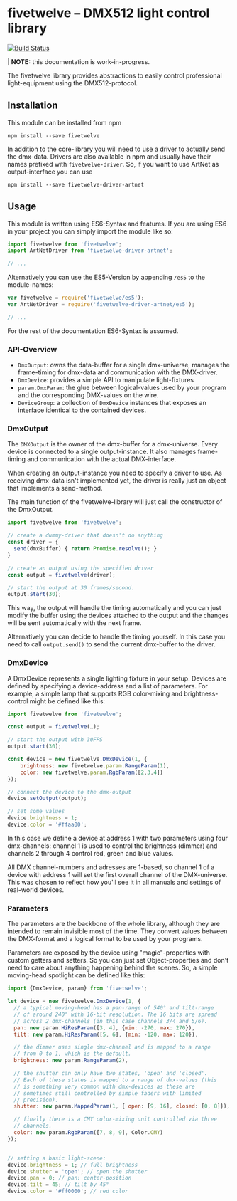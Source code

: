 # fivetwelve – DMX512 light control library

[![Build Status](https://travis-ci.org/beyondscreen/fivetwelve.svg?branch=master)](https://travis-ci.org/beyondscreen/fivetwelve)

| **NOTE:** this documentation is work-in-progress.

The fivetwelve library provides abstractions to easily control professional light-equipment using the DMX512-protocol.


## Installation

This module can be installed from npm

    npm install --save fivetwelve

In addition to the core-library you will need to use a driver to actually send the dmx-data. Drivers are also available in npm and usually have their names prefixed with `fivetwelve-driver`. So, if you want to use ArtNet as output-interface you can use

    npm install --save fivetwelve-driver-artnet


## Usage

This module is written using ES6-Syntax and features. If you are using ES6 in your project you can simply import the module like so:

```javascript
import fivetwelve from 'fivetwelve';
import ArtNetDriver from 'fivetwelve-driver-artnet';

// ...
```

Alternatively you can use the ES5-Version by appending `/es5` to the module-names:

```javascript
var fivetwelve = require('fivetwelve/es5');
var ArtNetDriver = require('fivetwelve-driver-artnet/es5');

// ...
```

For the rest of the documentation ES6-Syntax is assumed.


### API-Overview

 * `DmxOutput`: owns the data-buffer for a single dmx-universe, manages the frame-timing for dmx-data and communication with the DMX-driver.
 * `DmxDevice`: provides a simple API to manipulate light-fixtures
 * `param.DmxParam`: the glue between logical-values used by your
     program and the corresponding DMX-values on the wire.
 * `DeviceGroup`: a collection of `DmxDevice` instances that exposes
     an interface identical to the contained devices.


### DmxOutput

The `DMXOutput` is the owner of the dmx-buffer for a dmx-universe. Every device is connected to a single output-instance. It also manages frame-timing and communication with the actual DMX-interface.

When creating an output-instance you need to specify a driver to use. As receiving dmx-data isn't implemented yet, the driver is really just an object that implements a send-method.

The main function of the fivetwelve-library will just call the constructor of the DmxOutput.

```javascript
import fivetwelve from 'fivetwelve';

// create a dummy-driver that doesn't do anything
const driver = {
  send(dmxBuffer) { return Promise.resolve(); }
}

// create an output using the specified driver
const output = fivetwelve(driver);

// start the output at 30 frames/second.
output.start(30);
```

This way, the output will handle the timing automatically and you can just modify the buffer using the devices attached to the output and the changes will be sent automatically with the next frame.

Alternatively you can decide to handle the timing yourself. In this case you need to call `output.send()` to send the current dmx-buffer to the driver.


### DmxDevice

A DmxDevice represents a single lighting fixture in your setup. Devices are defined by specifying a device-address and a list of parameters. For example, a simple lamp that supports RGB color-mixing and brightness-control might be defined like this:

```javascript
import fivetwelve from 'fivetwelve';

const output = fivetwelve(…);

// start the output with 30FPS
output.start(30);

const device = new fivetwelve.DmxDevice(1, {
    brightness: new fivetwelve.param.RangeParam(1),
    color: new fivetwelve.param.RgbParam([2,3,4])
});

// connect the device to the dmx-output
device.setOutput(output);

// set some values
device.brightness = 1;
device.color = '#ffaa00';
```

In this case we define a device at address 1 with two parameters using four dmx-channels: channel 1 is used to control the brightness (dimmer) and channels 2 through 4 control red, green and blue values.

All DMX channel-numbers and adresses are 1-based, so channel 1 of a device with address 1 will set the first overall channel of the DMX-universe. This was chosen to reflect how you'll see it in all manuals and settings of real-world devices.


### Parameters

The parameters are the backbone of the whole library, although they are intended to remain invisible most of the time. They convert values between the DMX-format and a logical format to be used by your programs.

Parameters are exposed by the device using "magic"-properties with custom getters and setters. So you can just set Object-properties and don't need to care about anything happening behind the scenes. So, a simple moving-head spotlight can be defined like this:

```javascript
import {DmxDevice, param} from 'fivetwelve';

let device = new fivetwelve.DmxDevice(1, {
  // a typical moving-head has a pan-range of 540° and tilt-range
  // of around 240° with 16-bit resolution. The 16 bits are spread
  // across 2 dmx-channels (in this case channels 3/4 and 5/6).
  pan: new param.HiResParam([3, 4], {min: -270, max: 270}),
  tilt: new param.HiResParam([5, 6], {min: -120, max: 120}),

  // the dimmer uses single dmx-channel and is mapped to a range
  // from 0 to 1, which is the default.
  brightness: new param.RangeParam(2),

  // the shutter can only have two states, 'open' and 'closed'.
  // Each of these states is mapped to a range of dmx-values (this
  // is something very common with dmx-devices as these are
  // sometimes still controlled by simple faders with limited
  // precision).
  shutter: new param.MappedParam(1, { open: [9, 16], closed: [0, 8]}),

  // finally there is a CMY color-mixing unit controlled via three
  // channels.
  color: new param.RgbParam([7, 8, 9], Color.CMY)
});


// setting a basic light-scene:
device.brightness = 1; // full brightness
device.shutter = 'open'; // open the shutter
device.pan = 0; // pan: center-position
device.tilt = 45; // tilt by 45°
device.color = '#ff0000'; // red color
```



